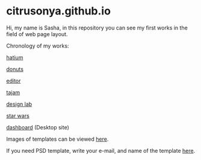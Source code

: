 # citrusonya.github.io
Hi, my name is Sasha, in this repository you can see my first works in the field of web page layout. 

Chronology of my works:

[hatium](https://hatium.ru)

[donuts](https://citrusonya.github.io/donuts/)

[editor](https://citrusonya.github.io/editor/)

[tajam](https://citrusonya.github.io/tajam/)

[design lab](https://citrusonya.github.io/designLab/)

[star wars](https://citrusonya.github.io/starwars/)

[dashboard](https://citrusonya.github.io/dashboard/) (Desktop site)

Images of templates can be viewed [here](https://github.com/citrusonya/citrusonya.github.io/tree/master/template%20images).

If you need PSD template, write your e-mail, and name of the template [here](https://github.com/citrusonya/citrusonya.github.io/issues).
